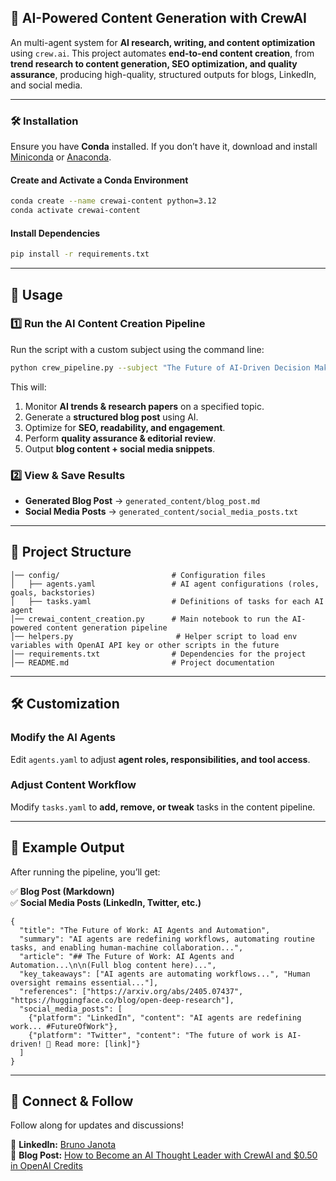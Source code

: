 ## **🚀 AI-Powered Content Generation with CrewAI**
An multi-agent system for **AI research, writing, and content optimization** using `crew.ai`. This project automates **end-to-end content creation**, from **trend research to content generation, SEO optimization, and quality assurance**, producing high-quality, structured outputs for blogs, LinkedIn, and social media.  

---

### 🛠️ Installation
Ensure you have **Conda** installed. If you don’t have it, download and install [Miniconda](https://docs.conda.io/en/latest/miniconda.html) or [Anaconda](https://www.anaconda.com/products/distribution).

#### **Create and Activate a Conda Environment**
```bash
conda create --name crewai-content python=3.12
conda activate crewai-content
```

#### **Install Dependencies**
```bash
pip install -r requirements.txt
```

---

## **🚀 Usage**
### **1️⃣ Run the AI Content Creation Pipeline**
Run the script with a custom subject using the command line:
```bash
python crew_pipeline.py --subject "The Future of AI-Driven Decision Making"
```

This will:
1. Monitor **AI trends & research papers** on a specified topic.
2. Generate a **structured blog post** using AI.
3. Optimize for **SEO, readability, and engagement**.
4. Perform **quality assurance & editorial review**.
5. Output **blog content + social media snippets**.


### **2️⃣ View & Save Results**
- **Generated Blog Post** → `generated_content/blog_post.md`
- **Social Media Posts** → `generated_content/social_media_posts.txt`

---

## **📂 Project Structure**
```
│── config/                         # Configuration files
│   ├── agents.yaml                 # AI agent configurations (roles, goals, backstories)
│   ├── tasks.yaml                  # Definitions of tasks for each AI agent
│── crewai_content_creation.py      # Main notebook to run the AI-powered content generation pipeline
│── helpers.py                       # Helper script to load env variables with OpenAI API key or other scripts in the future
│── requirements.txt                # Dependencies for the project
│── README.md                       # Project documentation
```

---

## **🛠️ Customization**
### **Modify the AI Agents**
Edit `agents.yaml` to adjust **agent roles, responsibilities, and tool access**.  

### **Adjust Content Workflow**
Modify `tasks.yaml` to **add, remove, or tweak** tasks in the content pipeline.  

---

## **📌 Example Output**
After running the pipeline, you’ll get:

✅ **Blog Post (Markdown)**  
✅ **Social Media Posts (LinkedIn, Twitter, etc.)**  

```
{
  "title": "The Future of Work: AI Agents and Automation",
  "summary": "AI agents are redefining workflows, automating routine tasks, and enabling human-machine collaboration...",
  "article": "## The Future of Work: AI Agents and Automation...\n\n(Full blog content here)...",
  "key_takeaways": ["AI agents are automating workflows...", "Human oversight remains essential..."],
  "references": ["https://arxiv.org/abs/2405.07437", "https://huggingface.co/blog/open-deep-research"],
  "social_media_posts": [
    {"platform": "LinkedIn", "content": "AI agents are redefining work... #FutureOfWork"},
    {"platform": "Twitter", "content": "The future of work is AI-driven! 🚀 Read more: [link]"}
  ]
}
```
---

## **👥 Connect & Follow**
Follow along for updates and discussions!  

📌 **LinkedIn:** [Bruno Janota](https://www.linkedin.com/in/bjanota/)  
📌 **Blog Post:** [How to Become an AI Thought Leader with CrewAI and $0.50 in OpenAI Credits](https://www.linkedin.com/pulse/how-become-ai-thought-leader-crewai-050-openai-credits-bruno-janota-rogie) 
